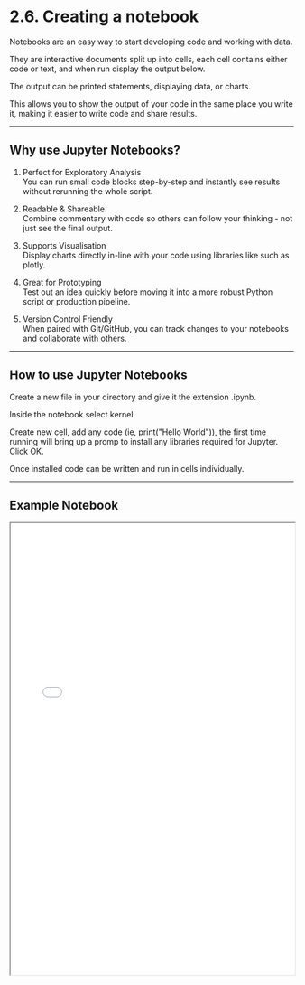 # 2.6. Creating a notebook

Notebooks are an easy way to start developing code and working with data. 

They are interactive documents split up into cells, each cell contains either code or text, and when run display the output below. 

The output can be printed statements, displaying data, or charts. 

This allows you to show the output of your code in the same place you write it, making it easier to write code and share results. 

---

## Why use Jupyter Notebooks?

1. Perfect for Exploratory Analysis  
   You can run small code blocks step-by-step and instantly see results without rerunning the whole script.

2. Readable & Shareable  
   Combine commentary with code so others can follow your thinking - not just see the final output.

3. Supports Visualisation  
   Display charts directly in-line with your code using libraries like such as plotly.

4. Great for Prototyping  
   Test out an idea quickly before moving it into a more robust Python script or production pipeline.

5. Version Control Friendly  
   When paired with Git/GitHub, you can track changes to your notebooks and collaborate with others.

---

## How to use Jupyter Notebooks

Create a new file in your directory and give it the extension .ipynb. 

Inside the notebook select kernel

Create new cell, add any code (ie, print("Hello World")), the first time running will bring up a promp to install any libraries required for Jupyter. Click OK.

Once installed code can be written and run in cells individually.

---

## Example Notebook

<iframe src="modelling-data.html" width="100%" height="800px"></iframe>


